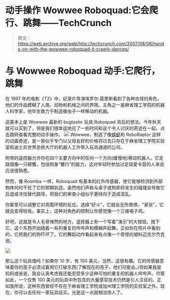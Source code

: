 # 动手操作 Wowwee Roboquad:它会爬行、跳舞——TechCrunch

> 原文：<https://web.archive.org/web/http://techcrunch.com/2007/08/06/hands-on-with-the-wowwee-roboquad-it-crawls-dances/>

# 与 Wowwee Roboquad 动手:它爬行，跳舞

在 1997 年的电影《T2》中，纪录片导演埃罗尔·莫里斯看到了各种古怪的角色，他们的作品模糊了人类、动物和机械之间的界限。主角之一是麻省理工学院的机器人科学家，他毕生致力于制造像虫子一样移动的机器。

这基本上是 Wowwee 最新的 bugtastic 玩具:Roboquad 背后的想法。今年秋天就可以买到了，但是我们很幸运地花了一些时间和这个令人讨厌的奇迹在一起。点击跳转查看完整的动手操作。
 ![](img/3ad27f75504304dde746713b958db82f.png)
Wowwee，制造了像[蜻蜓](https://web.archive.org/web/20201028222637/http://crunchgear.com/2007/02/07/wowee-dragonfly-hands-on-verdict-awesome)和 RoboRaptor 这样的动画奇迹，是一家似乎专门以父母友好的价格将过去只存在于麻省理工学院实验室和迪士尼世界总统大厅的机器人工作带入玩具通道的公司。

附带的遥控器允许你在四个主要方向中的任何一个方向(缓慢地)移动机器人。它走路很像一只螃蟹，包括侧身“蟹行”的能力，这对年轻时参加过足球夏令营的人来说应该很熟悉。


然而，像 Roomba 一样，Roboquad 有基本的红外传感器，使它能够检测到外部物体何时干扰了它的预期轨迹。虽然他们声称与桌子或狗即将发生的碰撞会导致它后退或寻找替代路径，但我们的审查小组似乎更倾向于造成混乱。

你甚至可以调整它对周围环境的反应。选择“好斗”，它就会无所畏惧，“紧张”，它就会变得轻佻。事实上，这种对角色的控制让你感觉像一个三维电子鸡。

好吧，这就是令人毛骨悚然的地方。遥控器上有一个写着“演示”的大按钮。按下它，这个东西开始随着一系列重复的哔哔声和模糊声起舞。正如你在照片中看到的，它把我们的狗吓坏了。它的舞蹈动作看起来有点像一个奇怪的塑料迈克尔杰克逊。

![](img/7bca22aa04fe2ff0b73d1da768222d5b.png)

那么这个玩具值吗？如果你 10 岁，有 100 美元，当然，这很有趣。它的传感器意味着你的孩子必须试着用它打破东西(了解现在的孩子，他们可能会。)但如果我是妈妈或爸爸，我会认真考虑我还能忍受多少这种可怕的重复的机器人哔哔声。尽管如此，一个仅售 100 美元的玩具中所包含的大量感官技术仍然是引人注目的。正如我所说，这种东西曾经不存在于麻省理工学院或加州理工学院的实验室之外。现在，你可以去任何一家玩具店买。光是这一点就相当惊人了。
